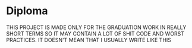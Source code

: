 # Diploma
THIS PROJECT IS MADE ONLY FOR THE GRADUATION WORK IN REALLY SHORT TERMS SO IT MAY CONTAIN A LOT OF SHIT CODE AND WORST PRACTICES. IT DOESN'T MEAN THAT I USUALLY WRITE LIKE THIS
